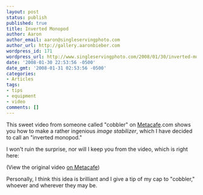 ```yaml
---
layout: post
status: publish
published: true
title: Inverted Monopod
author: Aaron
author_email: aaron@singleservingphoto.com
author_url: http://gallery.aaronbieber.com
wordpress_id: 171
wordpress_url: http://www.singleservingphoto.com/2008/01/30/inverted-monopod/
date: '2008-01-30 22:53:56 -0500'
date_gmt: '2008-01-31 02:53:56 -0500'
categories:
- Articles
tags:
- tips
- equipment
- video
comments: []
---
```

This sweet video from someone called "cobbler" on
[Metacafe](http://www.metacafe).com shows you how to make a rather
ingenious _image stabilizer_, which I have decided to call an
"inverted monopod."

I won't ruin the surprise, nor will I keep you from the video, which is
right here:

(View the original video [on
Metacafe](http://www.metacafe.com/watch/1041948/1_image_stabilizer_for_any_camera_lose_the_tripod/))

Personally, I think this idea is brilliant and I give a tip of my cap to
"cobbler," whoever and wherever they may be.
